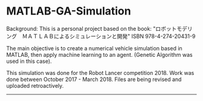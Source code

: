 # MATLAB-GA-Simulation

Background:
This is a personal project based on the book:
	"ロボットモデリング　ＭＡＴＬＡＢによるシミュレーションと開発"
	ISBN 978-4-274-20431-9
	
The main objective is to create a numerical vehicle simulation based in MATLAB, 
then apply machine learning to an agent. (Genetic Algorithm was used in this case).

This simulation was done for the Robot Lancer competition 2018.
Work was done between October 2017 - March 2018.
Files are being revised and uploaded retroactively.

------------------------------------------------------------------------------------
